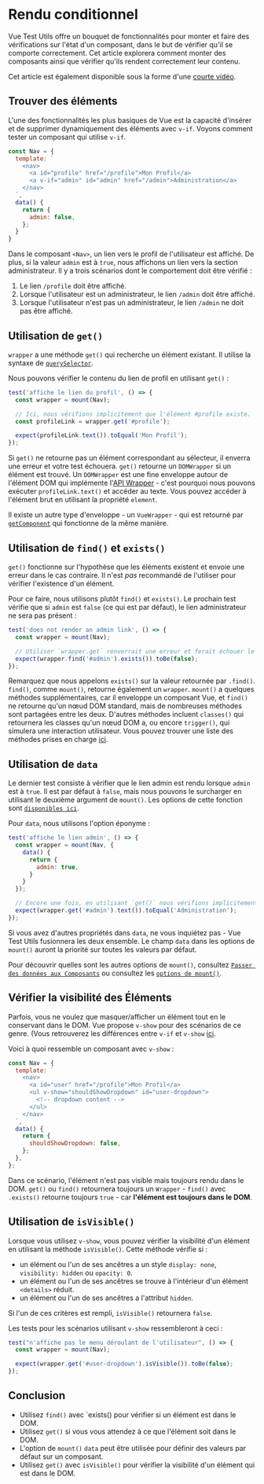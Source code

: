 # Rendu conditionnel

Vue Test Utils offre un bouquet de fonctionnalités pour monter et faire des vérifications sur l'état d'un composant, dans le but de vérifier qu'il se comporte correctement. Cet article explorera comment monter des composants ainsi que vérifier qu'ils rendent correctement leur contenu.

Cet article est également disponible sous la forme d'une [courte vidéo](https://www.youtube.com/watch?v=T3CHtGgEFTs&list=PLC2LZCNWKL9ahK1IoODqYxKu5aA9T5IOA&index=15).

## Trouver des éléments

L'une des fonctionnalités les plus basiques de Vue est la capacité d'insérer et de supprimer dynamiquement des éléments avec `v-if`. Voyons comment tester un composant qui utilise `v-if`.

```js
const Nav = {
  template: `
    <nav>
      <a id="profile" href="/profile">Mon Profil</a>
      <a v-if="admin" id="admin" href="/admin">Administration</a>
    </nav>
  `,
  data() {
    return {
      admin: false,
    };
  }
}
```

Dans le composant `<Nav>`, un lien vers le profil de l'utilisateur est affiché. De plus, si la valeur `admin` est à `true`, nous affichons un lien vers la section administrateur. Il y a trois scénarios dont le comportement doit être vérifié :

1. Le lien `/profile` doit être affiché.
2. Lorsque l'utilisateur est un administrateur, le lien `/admin` doit être affiché.
3. Lorsque l'utilisateur n'est pas un administrateur, le lien `/admin` ne doit pas être affiché.

## Utilisation de `get()`

`wrapper` a une méthode `get()` qui recherche un élément existant. Il utilise la syntaxe de [`querySelector`](https://developer.mozilla.org/fr-FR/docs/Web/API/Document/querySelector).

Nous pouvons vérifier le contenu du lien de profil en utilisant `get()` :

```js
test('affiche le lien du profil', () => {
  const wrapper = mount(Nav);

  // Ici, nous vérifions implicitement que l'élément #profile existe.
  const profileLink = wrapper.get('#profile');

  expect(profileLink.text()).toEqual('Mon Profil');
});
```

Si `get()` ne retourne pas un élément correspondant au sélecteur, il enverra une erreur et votre test échouera. `get()` retourne un `DOMWrapper` si un élément est trouvé. Un `DOMWrapper` est une fine enveloppe autour de l'élément DOM qui implémente l'[API Wrapper](/api/#wrapper-methods) - c'est pourquoi nous pouvons exécuter `profileLink.text()` et accéder au texte. Vous pouvez accéder à l'élément brut en utilisant la propriété `element`.

Il existe un autre type d'enveloppe - un `VueWrapper` - qui est retourné par [`getComponent`](/api/#getcomponent) qui fonctionne de la même manière.

## Utilisation de `find()` et `exists()`

`get()` fonctionne sur l'hypothèse que les éléments existent et envoie une erreur dans le cas contraire. Il n'est _pas_ recommandé de l'utiliser pour vérifier l'existence d'un élément.

Pour ce faire, nous utilisons plutôt `find()` et `exists()`. Le prochain test vérifie que si `admin` est `false` (ce qui est par défaut), le lien administrateur ne sera pas présent :

```js
test('does not render an admin link', () => {
  const wrapper = mount(Nav);

  // Utiliser `wrapper.get` renverrait une erreur et ferait échouer le test.
  expect(wrapper.find('#admin').exists()).toBe(false);
});
```

Remarquez que nous appelons `exists()` sur la valeur retournée par `.find()`. `find()`, comme `mount()`, retourne également un `wrapper`. `mount()` a quelques méthodes supplémentaires, car il enveloppe un composant Vue, et `find()` ne retourne qu'un nœud DOM standard, mais de nombreuses méthodes sont partagées entre les deux. D'autres méthodes incluent `classes()` qui retournera les classes qu'un nœud DOM a, ou encore `trigger()`, qui simulera une interaction utilisateur. Vous pouvez trouver une liste des méthodes prises en charge [ici](../../api/#wrapper-methods).

## Utilisation de `data`

Le dernier test consiste à vérifier que le lien admin est rendu lorsque `admin` est à `true`. Il est par défaut à `false`, mais nous pouvons le surcharger en utilisant le deuxième argument de `mount()`. Les options de cette fonction sont [`disponibles ici`](../../api/#mount-options).

Pour `data`, nous utilisons l'option éponyme :

```js
test('affiche le lien admin', () => {
  const wrapper = mount(Nav, {
    data() {
      return {
        admin: true,
      }
    }
  });

  // Encore une fois, en utilisant `get()` nous vérifions implicitement que l'élément existe
  expect(wrapper.get('#admin').text()).toEqual('Administration');
});
```

Si vous avez d'autres propriétés dans `data`, ne vous inquiétez pas - Vue Test Utils fusionnera les deux ensemble. Le champ `data` dans les options de `mount()` auront la priorité sur toutes les valeurs par défaut.

Pour découvrir quelles sont les autres options de `mount()`, consultez [`Passer des données aux Composants`](../essentials/passing-data.md) ou consultez les [`options de mount()`](../../api/#mount-options).

## Vérifier la visibilité des Éléments

Parfois, vous ne voulez que masquer/afficher un élément tout en le conservant dans le DOM. Vue propose `v-show` pour des scénarios de ce genre. (Vous retrouverez les différences entre `v-if` et `v-show` [ici](https://v3.vuejs.org/guide/conditional.html#v-if-vs-v-show).

Voici à quoi ressemble un composant avec `v-show` :

```js
const Nav = {
  template: `
    <nav>
      <a id="user" href="/profile">Mon Profil</a>
      <ul v-show="shouldShowDropdown" id="user-dropdown">
        <!-- dropdown content -->
      </ul>
    </nav>
  `,
  data() {
    return {
      shouldShowDropdown: false,
    };
  },
};
```

Dans ce scénario, l'élément n'est pas visible mais toujours rendu dans le DOM. `get()` ou `find()` retournera toujours un `Wrapper` - `find()` avec `.exists()` retourne toujours `true` - car **l'élément est toujours dans le DOM**.

## Utilisation de `isVisible()`

Lorsque vous utilisez `v-show`, vous pouvez vérifier la visibilité d'un élément en utilisant la méthode `isVisible()`. Cette méthode vérifie si :

- un élément ou l'un de ses ancêtres a un style `display: none`, `visibility: hidden` ou `opacity: 0`.
- un élément ou l'un de ses ancêtres se trouve à l'intérieur d'un élément `<details>` réduit.
- un élément ou l'un de ses ancêtres a l'attribut `hidden`.

Si l'un de ces critères est rempli, `isVisible()` retournera `false`.

Les tests pour les scénarios utilisant `v-show` ressembleront à ceci :

```js
test("n'affiche pas le menu déroulant de l'utilisateur", () => {
  const wrapper = mount(Nav);

  expect(wrapper.get('#user-dropdown').isVisible()).toBe(false);
});
```

## Conclusion

- Utilisez `find()` avec `exists() pour vérifier si un élément est dans le DOM.
- Utilisez `get()` si vous vous attendez à ce que l'élément soit dans le DOM.
- L'option de `mount()` `data` peut être utilisée pour définir des valeurs par défaut sur un composant.
- Utilisez `get()` avec `isVisible()` pour vérifier la visibilité d'un élément qui est dans le DOM.
